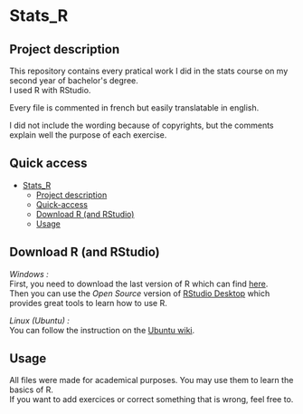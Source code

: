 # Stats_R


## Project description

This repository contains every pratical work I did in the stats course on my second year of bachelor's degree.<br> 
I used R with RStudio.

Every file is commented in french but easily translatable in english.

I did not include the wording because of copyrights, but the comments explain well the purpose of each exercise.


## Quick access

- [Stats_R](#Stats_R)
  - [Project description](##Project-description)
  - [Quick-access](##Quick-access)
  - [Download R (and RStudio)](###Download-R-(and-RStudio))
  - [Usage](##Usage)


## Download R (and RStudio)

_Windows :_ <br>
First, you need to download the last version of R which can find [here](https://cran.r-project.org/bin/windows/base/).<br>
Then you can use the _Open Source_ version of [RStudio Desktop](https://posit.co/download/rstudio-desktop/) which provides great tools to learn how to use R.

_Linux (Ubuntu) :_ <br>
You can follow the instruction on the [Ubuntu wiki](https://doc.ubuntu-fr.org/r).

## Usage

All files were made for academical purposes. You may use them to learn the basics of R.<br>
If you want to add exercices or correct something that is wrong, feel free to.
